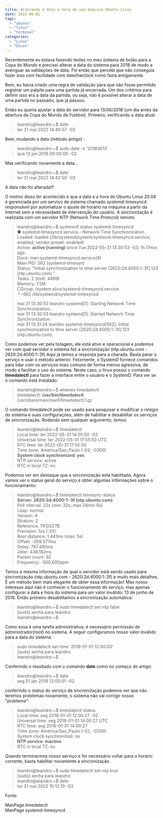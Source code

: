 ```yaml
---
title: Alterando a data e hora de uma máquina Ubuntu Linux 
date: 2022-06-01
tags:
  - "ubuntu"
  - "linux"
  - "terminal"	
categories:
  - "Linux"
  - "Dicas"
---
```

Recentemente eu estava fazendo testes no meu sistema de bolão para a Copa do Mundo e precisei alterar a data do sistema para 2018 de modo a averiguar as validações de data. 
Foi então que percebi que não conseguia fazer isso com facilidade com date/hwclock como fazia antigamente. 
<!--more-->
Bem, eu havia criado uma regra de validação para que não fosse permitido registrar um palpite para uma partida já encerrada. Um dos critérios para definir isso era a data da partida, ou seja, não é possível alterar a 
data de uma partida no passado, que já passou.

Então eu queria ajustar a data do servidor para 13/06/2018 (um dia antes da abertura da Copa do Mundo de Futebol). Primeiro, verificando a data atual:
>leandro@leandro:~$ date   
>ter 31 mai 2022 14:40:57 -03  

Bem, mudando a data (método antigo) :
>leandro@leandro:~$ sudo date -s '20180613'  
>qua 13 jun 2018 00:00:00 -03  

Mas verificando novamente a data...
>leandro@leandro:~$ date  
>ter 31 mai 2022 14:42:50 -03  

A data não foi alterada!!!

O motivo disso ter acontecido é que a data e a hora do Ubuntu Linux 20.04 é gerenciada por um serviço de sistema chamado systemd-timesyncd responsável por
automatizar o ajuste de horário na máquina a partir da Internet sem a necessidade de intervenção do usuário.  A sincronização é realizada com um servidor NTP (Network Time Protocol) remoto. 

>leandro@leandro:~$ systemctl status systemd-timesyncd  
>● systemd-timesyncd.service - Network Time Synchronization  
>     Loaded: loaded (/lib/systemd/system/systemd-timesyncd.service; enabled; vendor preset: enabled)  
>     Active: **active (running)** since Tue 2022-05-31 13:30:53 -03; 1h 17min ago  
>       Docs: man:systemd-timesyncd.service(8)  
>   Main PID: 562 (systemd-timesyn)  
>     Status: "Initial synchronization to time server [2620:2d:4000:1::3f]:123 (ntp.ubuntu.com)."  
>      Tasks: 2 (limit: 4499)  
>     Memory: 1.5M  
>     CGroup: /system.slice/systemd-timesyncd.service  
>             └─562 /lib/systemd/systemd-timesyncd  
>  
>mai 31 13:30:53 leandro systemd[1]: Starting Network Time Synchronization...  
>mai 31 13:30:53 leandro systemd[1]: Started Network Time Synchronization.  
>mai 31 13:31:24 leandro systemd-timesyncd[562]: Initial synchronization to time server [2620:2d:4000:1::3f]:123 (ntp.ubuntu.com).  

Como podemos ver pela listagem, ele está ativo e operacional e podemos ver com qual servidor o sistema fez a sincronização (ntp.ubuntu.com - 2620:2d:4000:1::3f)
Aqui já temos a resposta para a charada. Basta parar o serviço e usar o método anterior. Felizmente, o SystemD fornece comandos para lidar com os serviços mais comuns de forma menos agressiva, 
de modo a facilitar o uso do sistema. Neste caso, o linux
possui o comando **timedatectl** para fazer a interface entre o usuário e o SystemD. Para ver se o comando está instalado:
>leandro@leandro:~$ whereis timedatectl  
>timedatectl: **/usr/bin/timedatectl** /usr/share/man/man1/timedatectl.1.gz  

O comando timedatectl pode ser usado para pesquisar e modificar o relógio do sistema e suas configurações, além de habilitar e desabilitar os serviços de sincronização. Rodando sem qualquer argumento, temos:
>leandro@leandro:~$ timedatectl  
>               Local time: ter 2022-05-31 14:55:50 -03   
>           Universal time: ter 2022-05-31 17:55:50 UTC   
>                 RTC time: ter 2022-05-31 17:55:50  
>                Time zone: America/Sao_Paulo (-03, -0300)  
>**System clock synchronized: yes**  
>              NTP service: active   
>          RTC in local TZ: no  

Podemos ver em destaque que a sincronização está habilitada. Agora vamos ver o status geral do serviço e obter algumas informações sobre o funcionamento:
>leandro@leandro:~$ timedatectl timesync-status  
>       **Server: 2620:2d:4000:1::3f (ntp.ubuntu.com)**  
>Poll interval: 32s (min: 32s; max 34min 8s)  
>         Leap: normal  
>      Version: 4  
>      Stratum: 2  
>    Reference: 11FD227B  
>    Precision: 1us (-25)  
>Root distance: 1.441ms (max: 5s)  
>       Offset: -208.577ms  
>        Delay: 787.480ms  
>       Jitter: 438.182ms  
> Packet count: 92  
>    Frequency: -500,000ppm  

Temos a mesma informação de qual o servidor está sendo usado para sincronização (ntp.ubuntu.com - 2620:2d:4000:1::3f) e muito mais detalhes. É um método bem mais elegante de obter essa informação!
Mas nosso interesse aqui não é conhecer o funcionamento do serviço, mas apenas configurar a data e hora do sistema para um valor inválido: 13 de junho de 2018. Então primeiro desabilitamos a sincronização automática:
>leandro@leandro:~$ sudo timedatectl set-ntp false  
>[sudo] senha para leandro:  
>leandro@leandro:~$  

Como essa é uma tarefa administrativa, é necessário permissão de administrador(root) no sistema. A seguir configuramos nosso valor inválido para a data do sistema:
>sudo timedatectl set-time '2018-01-01 12:00:00'  
>[sudo] senha para leandro:   
>leandro@leandro:~$  

Conferindo o resultado com o comando **date** como no começo do artigo:
>leandro@leandro:~$ date  
>seg 01 jan 2018 12:00:01 -02  

conferindo o status do serviço de sincronização podemos ver que não teremos problemas novamente, o sistema não vai corrigir nosso "problema":
>leandro@leandro:~$ timedatectl status  
>               Local time: seg 2018-01-01 12:00:27 -02  
>           Universal time: seg 2018-01-01 14:00:27 UTC   
>                 RTC time: seg 2018-01-01 14:00:27  
>                Time zone: America/Sao_Paulo (-02, -0200)  
>System clock synchronized: no  
>              **NTP service: inactive**  
>          RTC in local TZ: no  


Quando terminarmos nosso serviço e for necessário voltar para o horário corrente, basta habilitar novamente a sincronização. 
>leandro@leandro:~$ sudo  timedatectl  set-ntp true  
>[sudo] senha para leandro:  
>leandro@leandro:~$ date  
>ter 31 mai 2022 15:12:10 -03  

Fonte:

ManPage timedatectl  
ManPage systemd-timesyncd



